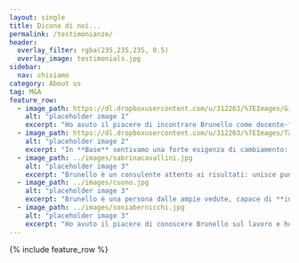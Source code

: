 ```yaml
---
layout: single
title: Dicono di noi...
permalink: /testimonianze/
header:
  overlay_filter: rgba(235,235,235, 0.5)
  overlay_image: testimonials.jpg
sidebar: 
  nav: chisiamo
category: About us
tag: M&A
feature_row:
  - image_path: https://dl.dropboxusercontent.com/u/312263/%7EImages/Givoletti.jpg
    alt: "placeholder image 1"
    excerpt: "Ho avuto il piacere di incontrare Brunello come docente-formatore e consulente. I pensieri che ha condiviso con noi sono stati preziosi e motivanti "
  - image_path: https://dl.dropboxusercontent.com/u/312263/%7EImages/Tafi.jpg
    alt: "placeholder image 2"
    excerpt: "In **Base** sentivamo una forte esigenza di cambiamento: volevamo recuperare efficienza e razionalizzare alcuni processi, soprattutto nel reparto Commerciale e in Amministrazione."
  - image_path: ../images/sabrinacavallini.jpg
    alt: "placeholder image 3"
    excerpt: "Brunello è un consulente attento ai risultati: unisce puntualità, creatività e una grande esperienza, grazie alle quali riesce a **generare valore vero per il cliente**."
  - image_path: ../images/cuono.jpg
    alt: "placeholder image 3"
    excerpt: "Brunello è una persona dalle ampie vedute, capace di **infondere prospettiva alle idee** individuali e renderle adattabili a contesti competitivi e di alto profilo tecnico. Sono molto soddisfatto della nostra collaborazione e spero presto di avere nuove occasioni per lavore con lui."   
  - image_path: ../images/soniabernicchi.jpg
    alt: "placeholder image 3"
    excerpt: "Ho avuto il piacere di conoscere Brunello sul lavoro e ho apprezzato il suo approccio estremamente professionale e **la grande capacità di lavorare in team**."
---
```



{% include feature_row %}




